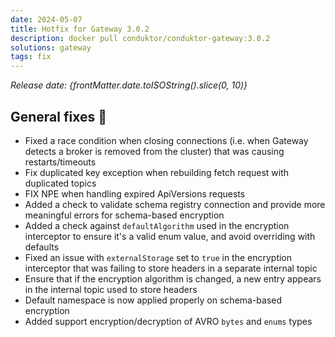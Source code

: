 ```yaml
---
date: 2024-05-07
title: Hotfix for Gateway 3.0.2
description: docker pull conduktor/conduktor-gateway:3.0.2
solutions: gateway
tags: fix
---
```


*Release date: {frontMatter.date.toISOString().slice(0, 10)}*

## General fixes 🔨

- Fixed a race condition when closing connections (i.e. when Gateway detects a broker is removed from the cluster) that was causing restarts/timeouts
- Fix duplicated key exception when rebuilding fetch request with duplicated topics
- FIX NPE when handling expired ApiVersions requests
- Added a check to validate schema registry connection and provide more meaningful errors for schema-based encryption
- Added a check against `defaultAlgorithm` used in the encryption interceptor to ensure it's a valid enum value, and avoid overriding with defaults
- Fixed an issue with `externalStorage` set to `true` in the encryption interceptor that was failing to store headers in a separate internal topic
- Ensure that if the encryption algorithm is changed, a new entry appears in the internal topic used to store headers
- Default namespace is now applied properly on schema-based encryption
- Added support encryption/decryption of AVRO `bytes` and `enums` types

